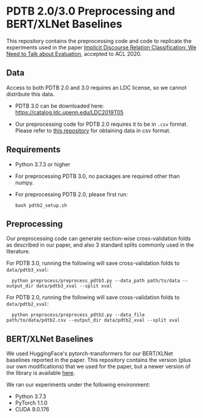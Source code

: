 # PDTB 2.0/3.0 Preprocessing and BERT/XLNet Baselines

This repository contains the preprocessing code and code to replicate the experiments used in the paper [Implicit Discourse Relation Classification: We Need to Talk about Evaluation](https://www.aclweb.org/anthology/2020.acl-main.480/), accepted to ACL 2020.

## Data

Access to both PDTB 2.0 and 3.0 requires an LDC license, so we cannot distribute this data. 

* PDTB 3.0 can be downloaded here: https://catalog.ldc.upenn.edu/LDC2019T05

* Our preprocessing code for PDTB 2.0 requires it to be in `.csv` format. Please refer to [this repository](https://github.com/cgpotts/pdtb2) for obtaining data in csv format.

## Requirements

* Python 3.7.3 or higher

* For preprocessing PDTB 3.0, no packages are required other than numpy.

* For preprocessing PDTB 2.0, please first run:

      bash pdtb2_setup.sh

## Preprocessing

Our preprocessing code can generate section-wise cross-validation folds as described in our paper, and also 3 standard splits commonly used in the literature.

For PDTB 3.0, running the following will save cross-validation folds to `data/pdtb3_xval`:

      python preprocess/preprocess_pdtb3.py --data_path path/to/data --output_dir data/pdtb3_xval --split xval

For PDTB 2.0, running the following will save cross-validation folds to `data/pdtb2_xval`:

      python preprocess/preprocess_pdtb2.py --data_file path/to/data/pdtb2.csv --output_dir data/pdtb2_xval --split xval

## BERT/XLNet Baselines

We used HuggingFace's pytorch-transformers for our BERT/XLNet baselines reported in the paper. This repository contains the version (plus our own modifications) that we used for the paper, but a newer version of the library is available [here](https://github.com/huggingface/transformers).

We ran our experiments under the following environment:
* Python 3.7.3
* PyTorch 1.1.0
* CUDA 9.0.176
